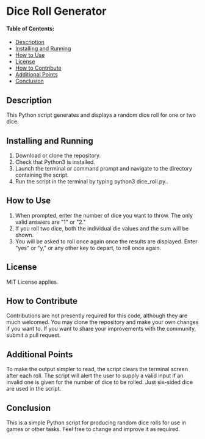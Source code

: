 # **Dice Roll Generator**

#### Table of Contents: 
- [Description](#description)
- [Installing and Running](#installing_and_running)
- [How to Use](#how_to_use)
- [License](#license)
- [How to Contribute](#how_to_contribute)
- [Additional Points](#additional_points)
- [Conclusion](#conclusion)

## Description <a name="description"></a>
This Python script generates and displays a random dice roll for one or two dice.
## Installing and Running <a name="installing_and_running"></a>
1.	Download or clone the repository.
2.	Check that Python3 is installed.
3.	Launch the terminal or command prompt and navigate to the directory containing the script.
4.	Run the script in the terminal by typing python3 dice_roll.py..
## How to Use <a name="how_to_use"></a>
1.	When prompted, enter the number of dice you want to throw. The only valid answers are "1" or "2."
2.	If you roll two dice, both the individual die values and the sum will be shown.
3.	You will be asked to roll once again once the results are displayed. Enter "yes" or "y," or any other key to depart, to roll once again.
## License <a name="license"></a>
MIT License applies.
## How to Contribute <a name="how_to_contribute"></a>
Contributions are not presently required for this code, although they are much welcomed. You may clone the repository and make your own changes if you want to. If you want to share your improvements with the community, submit a pull request.
## Additional Points <a name="additional_points"></a>
To make the output simpler to read, the script clears the terminal screen after each roll.
The script will alert the user to supply a valid input if an invalid one is given for the number of dice to be rolled.
Just six-sided dice are used in the script.
## Conclusion <a name="conclusion"></a>
This is a simple Python script for producing random dice rolls for use in games or other tasks. Feel free to change and improve it as required.

